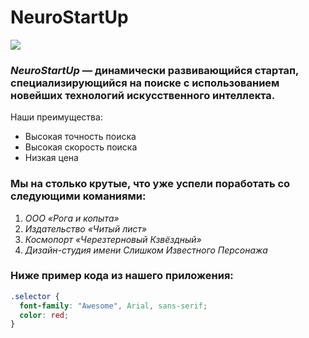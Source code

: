 # NeuroStartUp

![](https://netology-code.github.io/git-homeworks/introduction/assets/logo.png)

### *NeuroStartUp* — динамически развивающийся стартап, специализирующийся на поиске с использованием новейших технологий искусственного интеллекта.

Наши преимущества:
* Высокая точность поиска
* Высокая скорость поиска
* Низкая цена

### Мы на столько крутые, что уже успели поработать со следующими команиями:

1. *ООО «Рога и копыта»*
1. *Издательство «Читый лист»*
1. *Космопорт «Черезтерновый Кзвёздный»*
1. *Дизайн-студия имени Слишком Известного Персонажа*

### Ниже пример кода из нашего приложения:

```css
.selector {
  font-family: "Awesome", Arial, sans-serif;
  color: red;
}
```
